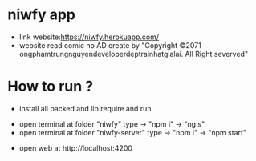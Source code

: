 # niwfy app
 - link website:https://niwfy.herokuapp.com/
 - website read comic no AD create by "Copyright ©2071 ongphamtrungnguyendeveloperdeptrainhatgialai. All Right severved"

# How to run ?

 + install all packed and lib require and run
 - open terminal at folder "niwfy" type -> "npm i" -> "ng s"
 - open terminal at folder "niwfy-server" type -> "npm i" -> "npm start"

 + open web at http://localhost:4200
